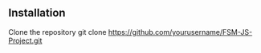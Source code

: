 ## Installation

Clone the repository
   git clone https://github.com/yourusername/FSM-JS-Project.git